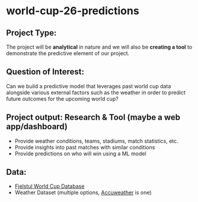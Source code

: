 # world-cup-26-predictions

## Project Type:
The project will be **analytical** in nature and we will also be **creating a tool** to demonstrate the predictive element of our project.

## Question of Interest:
Can we build a predictive model that leverages past world cup data alongside various external factors such as the weather in order to predict future outcomes for the upcoming world cup?

## Project output: Research & Tool (maybe a web app/dashboard)
- Provide weather conditions, teams, stadiums, match statistics, etc. 
- Provide insights into past matches with similar conditions
- Provide predictions on who will win using a ML model

## Data:
- [Fjelstul World Cup Database](https://github.com/jfjelstul/worldcup)
- Weather Dataset (multiple options, [Accuweather](https://www.accuweather.com/en/us/seattle/98104/february-weather/351409) is one)
